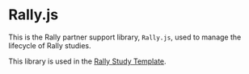 # Rally.js

This is the Rally partner support library, `Rally.js`, used to manage the lifecycle of Rally studies.

This library is used in the [Rally Study Template](https://github.com/mozilla-rally/study-template).
